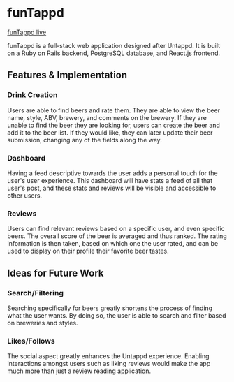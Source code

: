 # funTappd

[funTappd live](http://funtappd.herokuapp.com)

funTappd is a full-stack web application designed after Untappd. It is built on a Ruby on Rails backend, PostgreSQL database, and React.js frontend.

## Features & Implementation 
### Drink Creation

Users are able to find beers and rate them. They are able to view the beer name, style, ABV, brewery, and comments on the brewery. If they are unable to find the beer they are looking for, users can create the beer and add it to the beer list. If they would like, they can later update their beer submission, changing any of the fields along the way.

### Dashboard

Having a feed descriptive towards the user adds a personal touch for the user's user experience. This dashboard will have stats a feed of all that user's post, and these stats and reviews will be visible and accessible to other users. 

### Reviews 

Users can find relevant reviews based on a specific user, and even specific beers. The overall score of the beer is averaged and thus ranked. The rating information is then taken, based on which one the user rated, and can be used to display on their profile their favorite beer tastes. 

## Ideas for Future Work
### Search/Filtering

Searching specifically for beers greatly shortens the process of finding what the user wants. By doing so, the user is able to search and filter based on breweries and styles. 

### Likes/Follows

The social aspect greatly enhances the Untappd experience. Enabling interactions amongst users such as liking reviews would make the app much more than just a review reading application. 